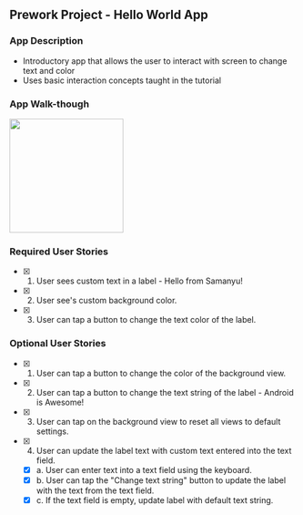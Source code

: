 ## Prework Project - Hello World App

### App Description
- Introductory app that allows the user to interact with screen to change text and color
- Uses basic interaction concepts taught in the tutorial

### App Walk-though

<img src="http://g.recordit.co/cOzpld1jco.gif" width=200><br>

### Required User Stories
- [x] 1. User sees custom text in a label - Hello from Samanyu!
- [x] 2. User see's custom background color.
- [x] 3. User can tap a button to change the text color of the label.

### Optional User Stories
- [x] 1. User can tap a button to change the color of the background view.  
- [x] 2. User can tap a button to change the text string of the label - Android is Awesome!  
- [x] 3. User can tap on the background view to reset all views to default settings.  
- [x] 4. User can update the label text with custom text entered into the text field.  
   - [x] a. User can enter text into a text field using the keyboard.  
   - [x] b. User can tap the "Change text string" button to update the label with the text from the text field.  
   - [x] c. If the text field is empty, update label with default text string.  
